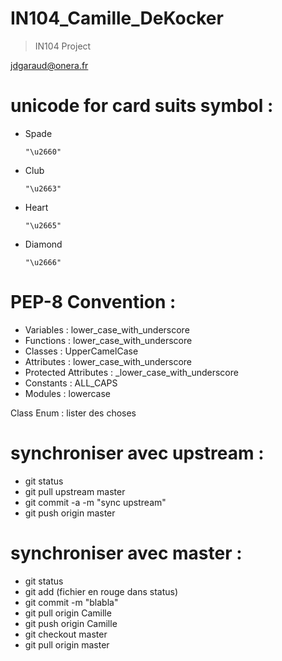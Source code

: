 IN104_Camille_DeKocker
==

>IN104 Project


jdgaraud@onera.fr


# unicode for card suits symbol :
  - Spade <pre><code>"\u2660"</code></pre> 
  - Club <pre><code>"\u2663"</code></pre> 
  - Heart <pre><code>"\u2665"</code></pre> 
  - Diamond <pre><code>"\u2666"</code></pre> 
  

# PEP-8 Convention :
  - Variables : lower_case_with_underscore
  - Functions : lower_case_with_underscore
  - Classes : UpperCamelCase
  - Attributes : lower_case_with_underscore
  - Protected Attributes : _lower_case_with_underscore
  - Constants : ALL_CAPS
  - Modules : lowercase


Class Enum : lister des choses

# synchroniser avec upstream :
  - git status
  - git pull upstream master
  - git commit -a -m "sync upstream"
  - git push origin master
  
  
# synchroniser avec master :
  - git status
  - git add (fichier en rouge dans status)
  - git commit -m "blabla"
  - git pull origin Camille
  - git push origin Camille
  - git checkout master
  - git pull origin master
  

